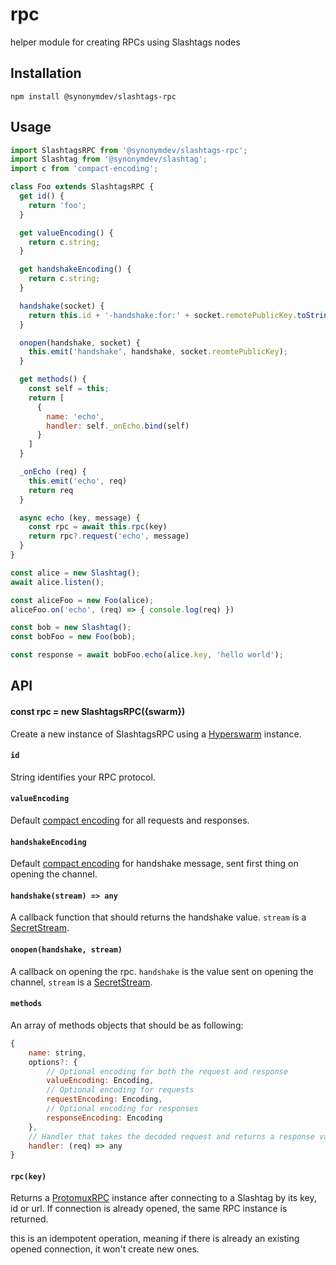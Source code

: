 # rpc

helper module for creating RPCs using Slashtags nodes

## Installation

```
npm install @synonymdev/slashtags-rpc
```

## Usage

```js
import SlashtagsRPC from '@synonymdev/slashtags-rpc';
import Slashtag from '@synonymdev/slashtag';
import c from 'compact-encoding';

class Foo extends SlashtagsRPC {
  get id() {
    return 'foo';
  }

  get valueEncoding() {
    return c.string;
  }

  get handshakeEncoding() {
    return c.string;
  }

  handshake(socket) {
    return this.id + '-handshake:for:' + socket.remotePublicKey.toString('hex');
  }

  onopen(handshake, socket) {
    this.emit('handshake', handshake, socket.reomtePublicKey);
  }

  get methods() {
    const self = this;
    return [
      {
        name: 'echo',
        handler: self._onEcho.bind(self)
      }
    ]
  }

  _onEcho (req) {
    this.emit('echo', req)
    return req
  }

  async echo (key, message) {
    const rpc = await this.rpc(key)
    return rpc?.request('echo', message)
  }
}

const alice = new Slashtag();
await alice.listen();

const aliceFoo = new Foo(alice);
aliceFoo.on('echo', (req) => { console.log(req) })

const bob = new Slashtag();
const bobFoo = new Foo(bob);

const response = await bobFoo.echo(alice.key, 'hello world');
```

## API

#### const rpc = new SlashtagsRPC({swarm})

Create a new instance of SlashtagsRPC using a [Hyperswarm](https://github.com/holepunchto/hyperswarm) instance.

#### `id`

String identifies your RPC protocol.

#### `valueEncoding`

Default [compact encoding](https://github.com/compact-encoding/compact-encoding) for all requests and responses.

#### `handshakeEncoding`

Default [compact encoding](https://github.com/compact-encoding/compact-encoding) for handshake message, sent first thing on opening the channel.

#### `handshake(stream) => any`

A callback function that should returns the handshake value. `stream` is a [SecretStream](https://github.com/hyperswarm/secret-stream).

#### `onopen(handshake, stream)`

A callback on opening the rpc. `handshake` is the value sent on opening the channel, `stream` is a [SecretStream](https://github.com/hyperswarm/secret-stream).

#### `methods`

An array of methods objects that should be as following:

```js
{
    name: string,
    options?: {
        // Optional encoding for both the request and response
        valueEncoding: Encoding,
        // Optional encoding for requests
        requestEncoding: Encoding,
        // Optional encoding for responses
        responseEncoding: Encoding
    },
    // Handler that takes the decoded request and returns a response value
    handler: (req) => any
}
```

#### `rpc(key)`

Returns a [ProtomuxRPC](https://www.npmjs.com/package/protomux-rpc) instance after connecting to a Slashtag by its key, id or url. If connection is already opened, the same RPC instance is returned.

this is an idempotent operation, meaning if there is already an existing opened connection, it won't create new ones.

